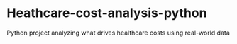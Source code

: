 # Heathcare-cost-analysis-python
Python project analyzing what drives healthcare costs using real-world data
